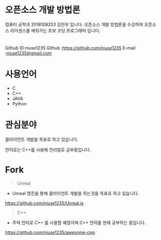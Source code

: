 # 오픈소스 개발 방법론

컴퓨터 공학과 2018108253 김찬우 입니다.
오픈소스 개발 방법론을 수강하며 오픈소스 라이센스를 배워가는 초보 코딩 프로그래머 입니다.

# 
Github ID:niuse1235
Github :https://github.com/niuse1235
E-mail :niuse1235@gmail.com

# 사용언어
- C
- C++
- JAVA
- Python


# 관심분야

클라이언트 개발을 목표로 하고 있습니다.

언어로는 C++를 사용해 언리얼로 공부중입니다.


# Fork 

> Unreal
- Unreal 엔진을 통해 클라이언트 개발을 하는것을 목표로 하고 있습니다.

https://github.com/niuse1235/Unreal.js

> C++
- 주력 언어로 C++ 를 사용할 예정이며 C++ 언어를 현재 공부하는 중입니다.

https://github.com/niuse1235/awesome-cpp

